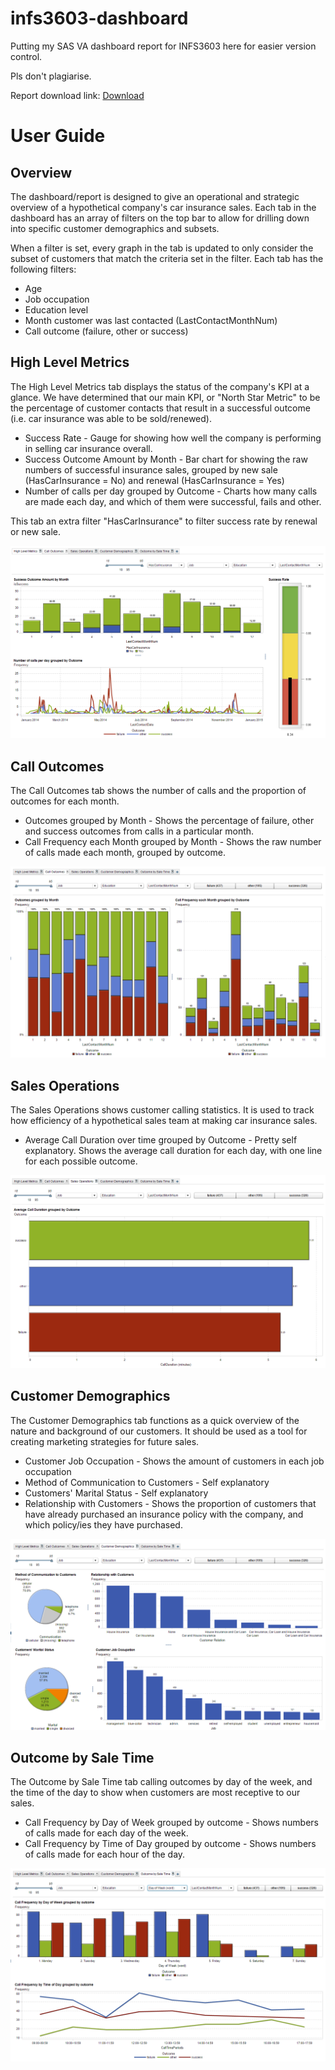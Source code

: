 # infs3603-dashboard

Putting my SAS VA dashboard report for INFS3603 here for easier version control.

Pls don't plagiarise.

Report download link: [Download](https://github.com/WeilonYing/infs3603-dashboard/raw/master/printReport.pdf)

# User Guide
## Overview
The dashboard/report is designed to give an operational and strategic overview of a
hypothetical company's car insurance sales. Each tab in the dashboard has an array of
filters on the top bar to allow for drilling down into specific customer demographics
and subsets.

When a filter is set, every graph in the tab is updated to only consider the subset
of customers that match the criteria set in the filter. Each tab has the following
filters:
* Age
* Job occupation
* Education level
* Month customer was last contacted (LastContactMonthNum)
* Call outcome (failure, other or success)

## High Level Metrics
The High Level Metrics tab displays the status of the company's KPI
at a glance. We have determined that our main KPI, or "North Star Metric" to be
the percentage of customer contacts that result in a successful outcome
(i.e. car insurance was able to be sold/renewed).
* Success Rate - Gauge for showing how well the company is performing in selling
  car insurance overall.
* Success Outcome Amount by Month - Bar chart for showing the raw numbers of
  successful insurance sales, grouped by new sale (HasCarInsurance = No)
  and renewal (HasCarInsurance = Yes)
* Number of calls per day grouped by Outcome - Charts how many calls are made each
  day, and which of them were successful, fails and other.

This tab an extra filter "HasCarInsurance" to filter success rate by renewal
or new sale.

![high level metrics tab](https://raw.githubusercontent.com/WeilonYing/infs3603-dashboard/master/screenshots/tab1.png)

## Call Outcomes
The Call Outcomes tab shows the number of calls and the proportion of outcomes
for each month.
* Outcomes grouped by Month - Shows the percentage of failure, other and success
  outcomes from calls in a particular month.
* Call Frequency each Month grouped by Month - Shows the raw number of calls made
  each month, grouped by outcome.

![call outcomes tab](https://raw.githubusercontent.com/WeilonYing/infs3603-dashboard/master/screenshots/tab2.png)

## Sales Operations
The Sales Operations shows customer calling statistics. It is used to track how
efficiency of a hypothetical sales team at making car insurance sales.
* Average Call Duration over time grouped by Outcome - Pretty self explanatory.
  Shows the average call duration for each day, with one line for each possible
  outcome.

![sales operations tab](https://raw.githubusercontent.com/WeilonYing/infs3603-dashboard/master/screenshots/tab3.png)

## Customer Demographics
The Customer Demographics tab functions as a quick overview of the nature and
background of our customers. It should be used as a tool for creating marketing
strategies for future sales.
* Customer Job Occupation - Shows the amount of customers in each job occupation
* Method of Communication to Customers - Self explanatory
* Customers' Marital Status - Self explanatory
* Relationship with Customers - Shows the proportion of customers that have
  already purchased an insurance policy with the company, and which policy/ies
  they have purchased.

![customer demographics tab](https://raw.githubusercontent.com/WeilonYing/infs3603-dashboard/master/screenshots/tab4.png)

## Outcome by Sale Time
The Outcome by Sale Time tab calling outcomes by day of the week, and the time of
the day to show when customers are most receptive to our sales.
* Call Frequency by Day of Week grouped by outcome - Shows numbers of calls made
  for each day of the week.
* Call Frequency by Time of Day grouped by outcome - Shows numbers of calls made
  for each hour of the day.

![outcome by sale time tab](https://raw.githubusercontent.com/WeilonYing/infs3603-dashboard/master/screenshots/tab5.png)
